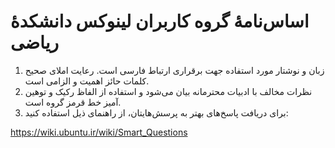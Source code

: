 # اساس‌نامهٔ گروه کاربران لینوکس دانشکدهٔ ریاضی
1. زبان و نوشتار مورد استفاده جهت برقراری ارتباط فارسی است. رعایت املای صحیح کلمات حائز اهمیت و الزامی است.
2. نظرات مخالف با ادبیات محترمانه بیان می‌شود و استفاده از الفاظ رکیک و توهین آمیز خط قرمز گروه است.
3. برای دریافت پاسخ‌های بهتر به پرسش‌هایتان، از راهنمای ذیل استفاده کنید:

https://wiki.ubuntu.ir/wiki/Smart_Questions

